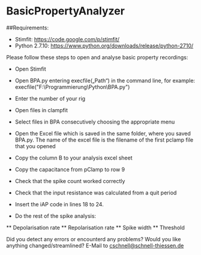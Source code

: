 # BasicPropertyAnalyzer

##Requirements:
* Stimfit: https://code.google.com/p/stimfit/
* Python 2.7.10: https://www.python.org/downloads/release/python-2710/


Please follow these steps to open and analyse basic property recordings:

* Open Stimfit
* Open BPA.py entering execfile(„Path“) in the command line, for example: execfile("F:\Programmierung\Python\BPA.py")
* Enter the number of your rig
* Open files in clampfit
* Select files in BPA consecutively choosing the appropriate menu
* Open the Excel file which is saved in the same folder, where you saved BPA.py. The name of the excel file is the filename of the first pclamp file that you opened
* Copy the column B to your analysis excel sheet
* Copy the capacitance from pClamp to row 9
* Check that the spike count worked correctly
* Check that the input resistance was calculated from a quit period
* Insert the iAP code in lines 18 to 24.

* Do the rest of the spike analysis:

** Depolarisation rate
** Repolarisation rate
** Spike width
** Threshold

Did you detect any errors or encounterd any problems? Would you like anything changed/streamlined? E-Mail to cschnell@schnell-thiessen.de

